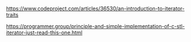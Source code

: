https://www.codeproject.com/articles/36530/an-introduction-to-iterator-traits

https://programmer.group/principle-and-simple-implementation-of-c-stl-iterator-just-read-this-one.html
